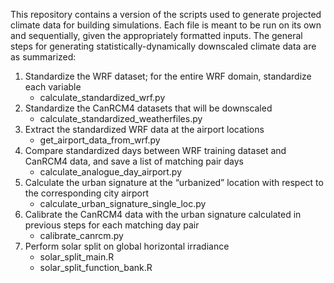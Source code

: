This repository contains a version of the scripts used to generate projected climate data for building simulations. Each file is meant to be run on its own and sequentially, given the appropriately formatted inputs. 
The general steps for generating statistically-dynamically downscaled climate data are as summarized:
1. Standardize the WRF dataset; for the entire WRF domain, standardize each variable 
    * calculate_standardized_wrf.py 
2.	Standardize the CanRCM4 datasets that will be downscaled 
    * calculate_standardized_weatherfiles.py
3.	Extract the standardized WRF data at the airport locations
    * get_airport_data_from_wrf.py
4.	Compare standardized days between WRF training dataset and CanRCM4 data, and save a list of matching pair days 
    * calculate_analogue_day_airport.py
5.	Calculate the urban signature at the “urbanized” location with respect to the corresponding city airport
    * calculate_urban_signature_single_loc.py
6.	Calibrate the CanRCM4 data with the urban signature calculated in previous steps for each matching day pair
    * calibrate_canrcm.py 
7.	Perform solar split on global horizontal irradiance
    * solar_split_main.R
    * solar_split_function_bank.R
